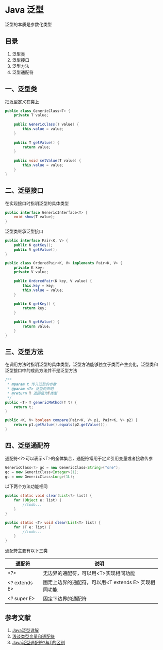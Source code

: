 # Java 泛型

泛型的本质是参数化类型



## 目录

1. 泛型类
2. 泛型接口
3. 泛型方法
4. 泛型通配符



## 一、泛型类

把泛型定义在类上

```java
public class GenericClass<T> {
    private T value;
    
    public GenericClass(T value) {
        this.value = value;
    }
    
    public T getValue() {
        return value;
    }
    
    public void setValue(T value) {
        this.value = value;
    }
}
```



## 二、泛型接口

在实现接口时指明泛型的具体类型

```java
public interface GenericInterface<T> {
    void show(T value);
}
```



泛型类继承泛型接口

```java
public interface Pair<K, V> {
    public K getKey();
    public V getValue();
}

public class OrderedPair<K, V> implements Pair<K, V> {
    private K key;
    private V value;
    
    public OrderedPair(K key, V value) {
        this.key = key;
        this.value = value;
    }
    
    public K getKey() {
        return key;
    }
    
    public V getValue() {
        return value;
    }
}
```



## 三、泛型方法

在调用方法时指明泛型的具体类型，泛型方法能够独立于类而产生变化，泛型类和泛型接口中的成员方法并不是泛型方法

```java
/**
 * @param t 传入泛型的参数
 * @param <T> 泛型的声明
 * @return T 返回值为T类型
 */
public <T> T genericMethod(T t) {
    return t;
}

public <K, V> boolean compare(Pair<K, V> p1, Pair<K, V> p2) {
    return p1.getValue().equals(p2.getValue());
}
```



## 四、泛型通配符

通配符\<?\>可以表示\<T\>的全体集合，通配符常用于定义引用变量或者接收传参

```java
GenericClass<?> gc = new GenericClass<String>("one");
gc = new GenericClass<Integer>(1);
gc = new GenericClass<Long>(1L);
```



以下两个方法功能相同

```java
public static void clear(List<?> list) {
    for (Object e: list) {
        //todo...
    }
}

public static <T> void clear(List<T> list) {
    for (T e: list) {
        //todo...
    }
}
```



通配符主要有以下三类

| 通配符        | 说明                                                   |
| ------------- | ------------------------------------------------------ |
| <?>           | 无边界的通配符，可以用\<T\>实现相同功能                |
| <? extends E> | 固定上边界的通配符，可以用\<T extends E\> 实现相同功能 |
| <? super E>   | 固定下边界的通配符                                     |



## 参考文献

1. [Java泛型详解](https://blog.csdn.net/ChenRui_yz/article/details/122935621)
2. [浅谈类型变量和通配符](https://blog.csdn.net/w903328615/article/details/122365001)
3. [Java泛型通配符?与T的区别](https://segmentfault.com/a/1190000020497160)

